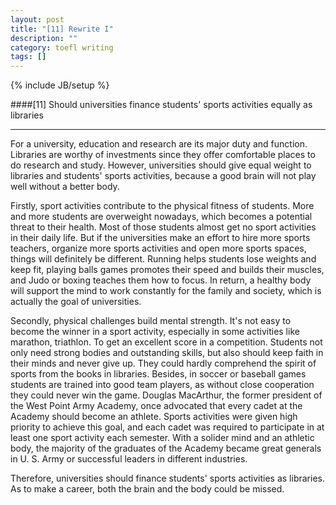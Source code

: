 ```yaml
---
layout: post
title: "[11] Rewrite I"
description: ""
category: toefl writing 
tags: []
---
```

{% include JB/setup %}

####[11] Should universities finance students' sports activities equally as libraries
___

For a university, education and research are its major duty and function. Libraries are worthy of investments since they offer comfortable places to do research and study. However, universities should give equal weight to libraries and students' sports activities, because a good brain will not play well without a better body.

Firstly, sport activities contribute to the physical fitness of students. More and more students are overweight nowadays, which becomes a potential threat to their health. Most of those students almost get no sport activities in their daily life. But if the universities make an effort to hire more sports teachers, organize more sports activities and open more sports spaces, things will definitely be different. Running helps students lose weights and keep fit, playing balls games promotes their speed and builds their muscles, and Judo or boxing teaches them how to focus. In return, a healthy body will support the mind to work constantly for the family and society, which is actually the goal of universities.

Secondly, physical challenges build mental strength. It's not easy to become the winner in a sport activity, especially in some activities like marathon, triathlon. To get an excellent score in a competition. Students not only need strong bodies and outstanding skills, but also should keep faith in their minds and never give up. They could hardly comprehend the spirit of sports from the books in libraries. Besides, in soccer or baseball games students are trained into good team players, as without close cooperation they could never win the game. Douglas MacArthur, the former president of the West Point Army Academy, once advocated that every cadet at the Academy should become an athlete. Sports activities were given high priority to achieve this goal, and each cadet was required to participate in at least one sport activity each semester. With a solider mind and an athletic body, the majority of the graduates of the Academy became great generals in U. S. Army or successful leaders in different industries. 

Therefore, universities should finance students' sports activities as libraries. As to make a career, both the brain and the body could be missed. 
